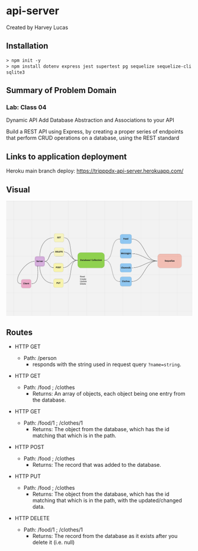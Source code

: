 # api-server

Created by Harvey Lucas

## Installation

```plaintext
> npm init -y
> npm install dotenv express jest supertest pg sequelize sequelize-cli sqlite3
```

## Summary of Problem Domain

### Lab: Class 04

Dynamic API Add Database Abstraction and Associations to your API

Build a REST API using Express, by creating a proper series of endpoints that perform CRUD operations on a database, using the REST standard

## Links to application deployment

Heroku main branch deploy: https://tripppdx-api-server.herokuapp.com/

## Visual

![WRRC](./public/api-server.png)

## Routes

- HTTP GET

  - Path: /person
    - responds with the string used in request query `?name=string`.

- HTTP GET

  - Path: /food ; /clothes
    - Returns: An array of objects, each object being one entry from the database.

- HTTP GET

  - Path: /food/1 ; /clothes/1
    - Returns: The object from the database, which has the id matching that which is in the path.

- HTTP POST

  - Path: /food ; /clothes
    - Returns: The record that was added to the database.

- HTTP PUT

  - Path: /food ; /clothes
    - Returns: The object from the database, which has the id matching that which is in the path, with the updated/changed data.

- HTTP DELETE
  - Path: /food/1 ; /clothes/1
    - Returns: The record from the database as it exists after you delete it (i.e. null)
